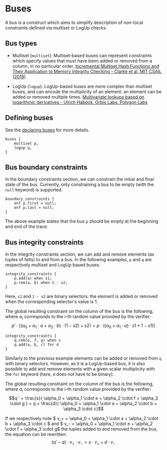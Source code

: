 # Buses

A bus is a construct which aims to simplify description of non-local constraints defined via multiset or LogUp checks.

## Bus types

- Multiset (`multiset`): Multiset-based buses can represent constraints which specify values that must have been added or removed from a column, in no particular order.
[Incremental Multiset Hash Functions and Their Application to Memory Integrity Checking - Clarke et al. MIT CSAIL (2018)](https://people.csail.mit.edu/devadas/pubs/mhashes.pdf)

- LogUp (`logup`): LogUp-based buses are more complex than multiset buses, and can encode the multiplicity of an element: an element can be added or removed multiple times.
[Multivariate lookups based on logarithmic derivatives - Ulrich Haböck, Orbis Labs, Polygon Labs](https://eprint.iacr.org/2022/1530)

## Defining buses

See the [declaring buses](./declarations.md#buses) for more details.

```
buses {
    multiset p,
    logup q,
}
```

## Bus boundary constraints

In the boundary constraints section, we can constrain the initial and final state of the bus. Currently, only constraining a bus to be empty (with the  `null` keyword) is supported.

```
boundary_constraints {
    enf p.first = null;
    enf p.last = null;
}
```

The above example states that the bus `p` should be empty at the beginning and end of the trace.

## Bus integrity constraints

In the integrity constraints section, we can add and remove elements (as tuples of felts) to and from a bus. In the following examples, `p` and `q` are respectively multiset and LogUp based buses.

```
integrity_constraints {
    p.add(a) when s1;
    p.rem(a, b) when 1 - s2;
}
```

Here, `s1` and `1 - s2` are binary selectors: the element is added or removed when the corresponding selector's value is 1.

The global resulting constraint on the column of the bus is the following, where $\alpha_i$ corresponds to the i-th random value provided by the verifier: $$p ′ \cdot ( ( \alpha_0 + \alpha_1 \cdot a + \alpha_2 \cdot b ) \cdot ( 1 − s2 ) + s2 ) = p \cdot ( ( \alpha_0 + \alpha_1 \cdot a ) \cdot s1 + 1 − s1 ))$$

```
integrity_constraints {
    q.rem(e, f, g) when s
    q.add(a, b, c) for d
}
```

Similarly to the previous example elements can be added or removed from `q` with binary selectors. However, as it is a LogUp-based bus, it is also possible to add and remove elements with a given scalar multiplicity with the `for` keyword (here, `d` does not have to be binary).

The global resulting constraint on the column of the bus is the following, where $\alpha_i$ corresponds to the i-th random value provided by the verifier: $$q ′ + \frac{s}{ \alpha_0 + \alpha_1 \cdot e + \alpha_2 \cdot f + \alpha_3 \cdot g } = q + \frac{d}{ \alpha_0 + \alpha_1 \cdot a + \alpha_2 \cdot b + \alpha_3 \cdot c}$$

If we respectively note $ v_+ = \alpha_0 + \alpha_1 \cdot a + \alpha_2 \cdot b + \alpha_3 \cdot c $ and $ v_- = \alpha_0 + \alpha_1 \cdot e + \alpha_2 \cdot f + \alpha_3 \cdot g$ the tuples added to and removed from the bus, the equation can be rewritten: $$( q ′ - q ) \cdot v_+ \cdot v_- = s \cdot v_+  + d \cdot v_- $$
